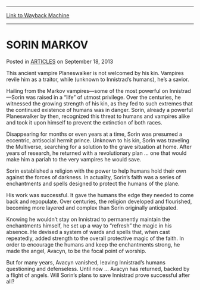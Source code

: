 
---
[Link to Wayback Machine](https://web.archive.org/web/20150801020557/http://magic.wizards.com/en/articles/archive/sorin-markov-2013-09-18)

[_metadata_:description]:- "Excluding Nicol Bolas, this vampire is older than all the other Planeswalkers combined. Though he’s a master of blood magic, Sorin has a surprisingly virtuous streak."
[_metadata_:generator]:- "Drupal 7 (http://drupal.org)"
[_metadata_:node]:- "46526"
[_metadata_:publish_date]:- "2013-09-18"
[_metadata_:source]:- "div-main-content"
[_metadata_:title]:- "SORIN MARKOV"
[_metadata_:wayback_capture_timestamp]:- "2015-08-01 02:05:57"
[_metadata_:wayback_raw_url]:- "https://web.archive.org/web/20150801020557id_/http://magic.wizards.com/en/articles/archive/sorin-markov-2013-09-18"
[_metadata_:wayback_url]:- "http://magic.wizards.com/en/articles/archive/sorin-markov-2013-09-18"
---


SORIN MARKOV
============



 Posted in [ARTICLES](/en/articles)
 on September 18, 2013 









This ancient vampire Planeswalker is not welcomed by his kin. Vampires revile him as a traitor, while (unknown to Innistrad’s humans), he’s a savior.


Hailing from the Markov vampires—some of the most powerful on Innistrad—Sorin was raised in a “life” of utmost privilege. Over the centuries, he witnessed the growing strength of his kin, as they fed to such extremes that the continued existence of humans was in danger. Sorin, already a powerful Planeswalker by then, recognized this threat to humans and vampires alike and took it upon himself to prevent the extinction of both races.


Disappearing for months or even years at a time, Sorin was presumed a eccentric, antisocial hermit prince. Unknown to his kin, Sorin was traveling the Multiverse, searching for a solution to the grave situation at home. After years of research, he returned with a revolutionary plan … one that would make him a pariah to the very vampires he would save.


Sorin established a religion with the power to help humans hold their own against the forces of darkness. In actuality, Sorin’s faith was a series of enchantments and spells designed to protect the humans of the plane.


His work was successful. It gave the humans the edge they needed to come back and repopulate. Over centuries, the religion developed and flourished, becoming more layered and complex than Sorin originally anticipated.


Knowing he wouldn’t stay on Innistrad to permanently maintain the enchantments himself, he set up a way to “refresh” the magic in his absence. He devised a system of wards and spells that, when cast repeatedly, added strength to the overall protective magic of the faith. In order to encourage the humans and keep the enchantments strong, he made the angel, Avacyn, to be the focal point of worship.


But for many years, Avacyn vanished, leaving Innistrad’s humans questioning and defenseless. Until now … Avacyn has returned, backed by a flight of angels. Will Sorin’s plans to save Innistrad prove successful after all?







